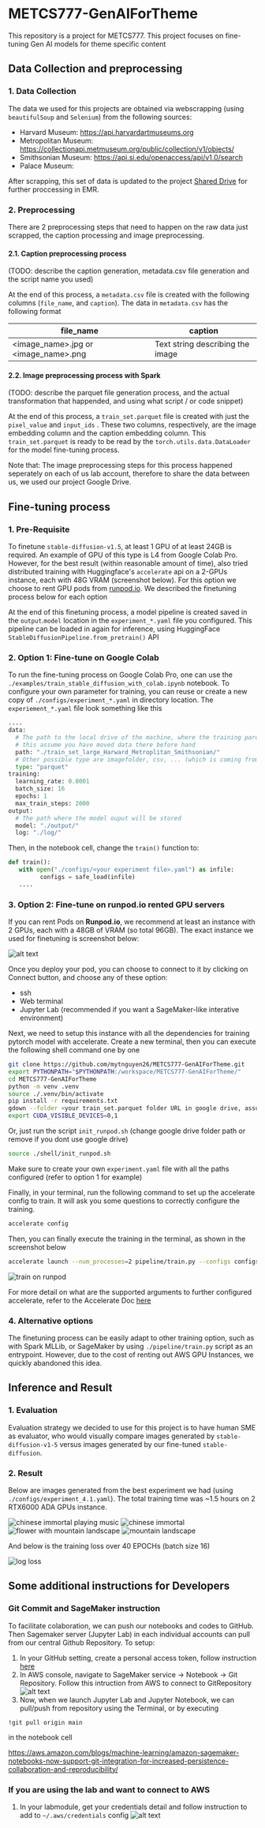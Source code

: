 # METCS777-GenAIForTheme
This repository is a project for METCS777. This project focuses on fine-tuning Gen AI models for theme specific content

## Data Collection and preprocessing
### 1. Data Collection
The data we used for this projects are obtained via webscrapping (using `beautifulSoup` and `Selenium`) from the following sources:
- Harvard Museum: https://api.harvardartmuseums.org
- Metropolitan Museum: https://collectionapi.metmuseum.org/public/collection/v1/objects/
- Smithsonian Museum: https://api.si.edu/openaccess/api/v1.0/search
- Palace Museum:

After scrapping, this set of data is updated to the project [Shared Drive](https://drive.google.com/drive/folders/1J70ptj8vnAED8X9K9nGmTsjAirwJY0xR?usp=sharing) for further proccessing in EMR.

### 2. Preprocessing
There are 2 preprocessing steps that need to happen on the raw data just scrapped, the caption processing and image preprocessing.

#### 2.1. Caption preprocessing process

(TODO: describe the caption generation, metadata.csv file generation and the script name you used)

At the end of this process, a `metadata.csv` file is created with the following columns (`file_name`, and `caption`). The data in `metadata.csv` has the following format

| file_name | caption |
|--|--|
| <image_name>.jpg or <image_name>.png | Text string describing the image |

#### 2.2. Image preprocessing process with Spark

(TODO: describe the parquet file generation process, and the actual transformation that happended, and using what script / or code snippet)

At the end of this process, a `train_set.parquet` file is created with just the `pixel_value` <Type Torch.Tensor> and `input_ids` <Type Torch.Tensor>. These two columns, respectively, are the image embedding column and the caption embedding column. This `train_set.parquet` is ready to be read by the `torch.utils.data.DataLoader` for the model fine-tuning process.


Note that: The image preprocessing steps for this process happened seperately on each of us lab account, therefore to share the data between us, we used our project Google Drive.

## Fine-tuning process
### 1. Pre-Requisite
To finetune `stable-diffusion-v1.5`, at least 1 GPU of at least 24GB is required. An example of GPU of this type is L4 from Google Colab Pro. However, for the best result (within reasonable amount of time), also tried distributed training with Huggingface's `accelerate` api on a 2-GPUs instance, each with 48G VRAM (screenshot below). For this option we choose to rent GPU pods from [runpod.io](https://www.runpod.io/). We described the finetuning process below for each option

At the end of this finetuning process, a model pipeline is created saved in the `output`.`model` location in the `experiment_*.yaml` file you configured. This pipeline can be loaded in again for inference, using HuggingFace `StableDiffusionPipeline.from_pretrain()` API

### 2. Option 1: Fine-tune on Google Colab

To run the fine-tuning process on Google Colab Pro, one can use the `./examples/train_stable_diffusion_with_colab.ipynb` notebook. To configure your own parameter for training, you can reuse or create a new copy of `./configs/experiment_*.yaml` in directory location. The `experiement_*.yaml` file look something like this

```python
....
data:
  # The path to the local drive of the machine, where the training parquet files are stored
  # this assume you have moved data there before hand
  path: "./train_set_large_Harward_Metroplitan_Smithsonian/"
  # Other possible type are imagefolder, csv, ... (which is coming from huggingface load_dataset())
  type: "parquet"
training:
  learning_rate: 0.0001
  batch_size: 16
  epochs: 1
  max_train_steps: 2000
output:
  # The path where the model ouput will be stored
  model: "./output/"
  log: "./log/"
```

Then, in the notebook cell, change the `train()` function to:

```python
def train():
   with open("./configs/<your experiment file>.yaml") as infile:
         configs = safe_load(infile)
   .... 
```

### 3. Option 2: Fine-tune on runpod.io rented GPU servers
If you can rent Pods on **Runpod.io**, we recommend at least an instance with 2 GPUs, each with a 48GB of VRAM (so total 96GB). The exact instance we used for finetuning is screenshot below:

![alt text](./images/runpod.png)

Once you deploy your pod, you can choose to connect to it by clicking on Connect button, and choose any of these option:
- ssh
- Web terminal
- Jupyter Lab (recommended if you want a SageMaker-like interative environment)

Next, we need to setup this instance with all the dependencies for training pytorch model with accelerate. Create a new terminal, then you can execute the following shell command one by one

```bash
git clone https://github.com/mytnguyen26/METCS777-GenAIForTheme.git
export PYTHONPATH="$PYTHONPATH:/workspace/METCS777-GenAIForTheme/"
cd METCS777-GenAIForTheme
python -m venv .venv
source ./.venv/bin/activate
pip install -r requirements.txt
gdown --folder <your train_set.parquet folder URL in google drive, assume that folder is available to the public>
export CUDA_VISIBLE_DEVICES=0,1
```

Or, just run the script `init_runpod.sh` (change google drive folder path or remove if you dont use google drive)

```bash
source ./shell/init_runpod.sh
```

Make sure to create your own `experiment.yaml` file with all the paths configured (refer to option 1 for example)

Finally, in your terminal, run the following command to set up the accelerate config to train. It will ask you some questions to correctly configure the training.

```bash
accelerate config
```
Then, you can finally execute the training in the terminal, as shown in the screenshot below

```bash
accelerate launch --num_processes=2 pipeline/train.py --configs configs/experiment_3.yaml
```

![train on runpod](./images/train_on_runpod.png)

For more detail on what are the supported arguments to further configured accelerate, refer to the Accelerate Doc [here](https://huggingface.co/docs/accelerate/basic_tutorials/launch)

### 4. Alternative options
The finetuning process can be easily adapt to other training option, such as with Spark MLLib, or SageMaker by using `./pipeline/train.py` script as an entrypoint. However, due to the cost of renting out AWS GPU Instances, we quickly abandoned this idea.


## Inference and Result
### 1. Evaluation
Evaluation strategy we decided to use for this project is to have human SME as evaluator, who would visually compare images generated by `stable-diffusion-v1-5` versus images generated by our fine-tuned `stable-diffusion`.

### 2. Result
Below are images generated from the best experiment we had (using `./configs/experiment_4.1.yaml`). The total training time was ~1.5 hours on 2 RTX6000 ADA GPUs instance.

![chinese immortal playing music](./images/test_10.png)
![chinese immortal](./images/test_3.png)
![flower with mountain landscape](./images/test_8.png)
![mountain landscape](./images/test_4.png)


And below is the training loss over 40 EPOCHs (batch size 16)

![log loss](./images/loss.png)

## Some additional instructions for Developers

### Git Commit and SageMaker instruction

To facilitate colaboration, we can push our notebooks and codes to GitHub. Then Sagemaker server (Jupyter Lab) in each individual accounts can pull from our central Github Repository. To setup:

1. In your GitHub setting, create a personal access token, follow instruction [here](https://docs.github.com/en/authentication/keeping-your-account-and-data-secure/managing-your-personal-access-tokens)
2. In AWS console, navigate to SageMaker service -> Notebook -> Git Repository. Follow this intruction from AWS to connect to GitRepository
![alt text](/images/sagemaker.png)
3. Now, when we launch Jupyter Lab and Jupyter Notebook, we can pull/push from repository using the Terminal, or by executing
```
!git pull origin main
```
in the notebook cell

https://aws.amazon.com/blogs/machine-learning/amazon-sagemaker-notebooks-now-support-git-integration-for-increased-persistence-collaboration-and-reproducibility/

### If you are using the lab and want to connect to AWS
1. In your labmodule, get your credentials detail and follow instruction to add to `~/.aws/credentials` config
![alt text](./images/image.png)
